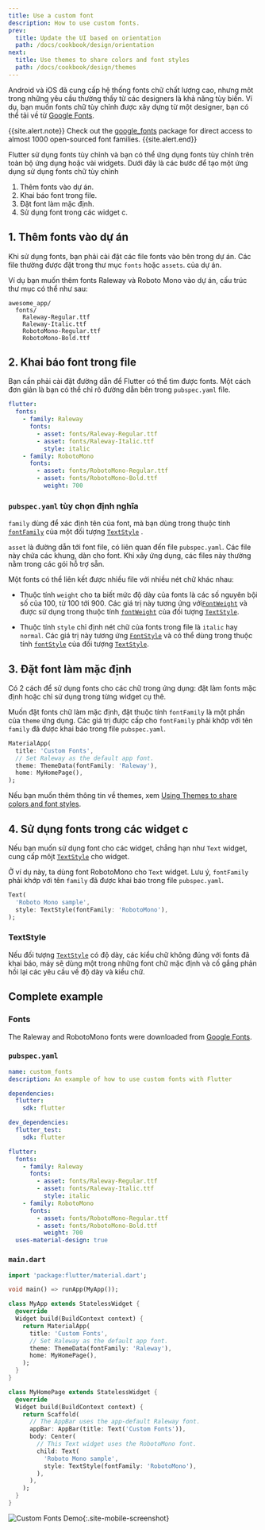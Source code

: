 ```yaml
---
title: Use a custom font
description: How to use custom fonts.
prev:
  title: Update the UI based on orientation
  path: /docs/cookbook/design/orientation
next:
  title: Use themes to share colors and font styles
  path: /docs/cookbook/design/themes
---
```


Android và iOS đã cung cấp hệ thống fonts chữ chất lượng cao, nhưng môt trong những yêu cầu thường thấy từ các designers là khả năng tùy biến. Ví dụ, bạn muốn fonts chữ tùy chỉnh được xây dựng từ một designer, bạn có thể tải về từ [Google Fonts][].

{{site.alert.note}}
  Check out the [google_fonts][] package for direct access
  to almost 1000 open-sourced font families.
{{site.alert.end}}

Flutter sử dụng fonts tùy chỉnh và bạn có thể ứng dụng fonts tùy chỉnh trên toàn bộ ứng dụng hoặc vài widgets. Dưới đây là các bước để tạo một ứng dụng sử dụng fonts chữ tùy chỉnh

  1. Thêm fonts vào dự án.
  2. Khai báo font trong file.
  3. Đặt font làm mặc định.
  4. Sử dụng font trong các widget c.

## 1. Thêm fonts vào dự án

Khi sử dụng fonts, bạn phải cài đặt các file fonts vào bên trong dự án. Các file thường được đặt trong thư mục `fonts` hoặc `assets`. của dự án.

Ví dụ bạn muốn thêm fonts Raleway và Roboto Mono 
vào dự án, cấu trúc thư mục có thể như sau:

```
awesome_app/
  fonts/
    Raleway-Regular.ttf
    Raleway-Italic.ttf
    RobotoMono-Regular.ttf
    RobotoMono-Bold.ttf
```

## 2. Khai báo font trong file

Bạn cần phải cài đặt đường dẫn để Flutter có thể tìm được fonts.
Một cách đơn giản là bạn có thể chỉ rõ đường dẫn bên trong `pubspec.yaml` file.

```yaml
flutter:
  fonts:
    - family: Raleway
      fonts:
        - asset: fonts/Raleway-Regular.ttf
        - asset: fonts/Raleway-Italic.ttf
          style: italic
    - family: RobotoMono
      fonts:
        - asset: fonts/RobotoMono-Regular.ttf
        - asset: fonts/RobotoMono-Bold.ttf
          weight: 700
```

### `pubspec.yaml` tùy chọn định nghĩa

`family` dùng để xác định tên của font, mà bạn dùng trong
 thuộc tính [`fontFamily`][] của một đối tượng [`TextStyle`][] .

`asset` là đường dẫn tới font file, có liên quan đến file `pubspec.yaml`.
Các file này chứa các khung, dàn cho font.
Khi xây ứng dụng, các files này thường nằm trong các gói hỗ trợ sẵn.

Một fonts có thể liên kết được nhiều file với nhiều nét chữ khác nhau:

  * Thuộc tính `weight` cho ta biết mức độ dày của fonts là
    các số nguyên bội số của 100, từ 100 tới 900.
    Các giá trị này tương ứng với[`FontWeight`][]
    và được sử dụng trong thuộc tính [`fontWeight`][] 
    của đối tượng [`TextStyle`][].

  * Thuộc tính `style` chỉ định nét chữ của fonts trong file là
    `italic` hay `normal`. Các giá trị này tương ứng
    [`FontStyle`][] và có thể dùng trong thuộc tính [`fontStyle`][] của đối tượng
    [`TextStyle`][].

## 3. Đặt font làm mặc định

Có 2 cách để sử dụng fonts cho các chữ trong ứng dụng: đặt làm fonts mặc định hoặc chỉ sử dụng trong từng widget cụ thê.

Muốn đặt fonts chữ làm mặc định, đặt thuộc tính `fontFamily` là một phần của
`theme` ứng dụng. Các giá trị được cấp cho `fontFamily` phải khớp với tên `family`
đã được khai báo trong file `pubspec.yaml`.

<!-- skip -->
```dart
MaterialApp(
  title: 'Custom Fonts',
  // Set Raleway as the default app font.
  theme: ThemeData(fontFamily: 'Raleway'),
  home: MyHomePage(),
);
```

Nếu bạn muốn thêm thông tin về themes,
xem [Using Themes to share colors and font styles][].

## 4. Sử dụng fonts trong các widget c

Nếu bạn muốn sử dụng font cho các widget,
chẳng hạn như `Text` widget,
cung cấp môjt [`TextStyle`][] cho widget.

Ở ví dụ này, ta dùng font RobotoMono cho `Text` widget.
Lưu ý,  `fontFamily` phải khớp với tên `family` đã được khai báo trong file
`pubspec.yaml`.

<!-- skip -->
```dart
Text(
  'Roboto Mono sample',
  style: TextStyle(fontFamily: 'RobotoMono'),
);
```

### TextStyle

Nếu đối tượng [`TextStyle`][] có độ dày, các kiểu chữ
không đúng với fonts đã khai báo,
máy sẽ dùng một trong những font chữ mặc định và cố gắng
phản hồi lại các yêu cầu về độ dày và kiểu chữ.

## Complete example

### Fonts

The Raleway and RobotoMono fonts were downloaded from
[Google Fonts][].

### `pubspec.yaml`

```yaml
name: custom_fonts
description: An example of how to use custom fonts with Flutter

dependencies:
  flutter:
    sdk: flutter

dev_dependencies:
  flutter_test:
    sdk: flutter

flutter:
  fonts:
    - family: Raleway
      fonts:
        - asset: fonts/Raleway-Regular.ttf
        - asset: fonts/Raleway-Italic.ttf
          style: italic
    - family: RobotoMono
      fonts:
        - asset: fonts/RobotoMono-Regular.ttf
        - asset: fonts/RobotoMono-Bold.ttf
          weight: 700
  uses-material-design: true
```

### `main.dart`

```dart
import 'package:flutter/material.dart';

void main() => runApp(MyApp());

class MyApp extends StatelessWidget {
  @override
  Widget build(BuildContext context) {
    return MaterialApp(
      title: 'Custom Fonts',
      // Set Raleway as the default app font.
      theme: ThemeData(fontFamily: 'Raleway'),
      home: MyHomePage(),
    );
  }
}

class MyHomePage extends StatelessWidget {
  @override
  Widget build(BuildContext context) {
    return Scaffold(
      // The AppBar uses the app-default Raleway font.
      appBar: AppBar(title: Text('Custom Fonts')),
      body: Center(
        // This Text widget uses the RobotoMono font.
        child: Text(
          'Roboto Mono sample',
          style: TextStyle(fontFamily: 'RobotoMono'),
        ),
      ),
    );
  }
}
```

![Custom Fonts Demo](/images/cookbook/fonts.png){:.site-mobile-screenshot}


[`fontFamily`]: {{site.api}}/flutter/painting/TextStyle/fontFamily.html
[`fontStyle`]: {{site.api}}/flutter/painting/TextStyle/fontStyle.html
[`FontStyle`]: {{site.api}}/flutter/dart-ui/FontStyle-class.html
[`fontWeight`]: {{site.api}}/flutter/painting/TextStyle/fontWeight.html
[`FontWeight`]: {{site.api}}/flutter/dart-ui/FontWeight-class.html
[Google Fonts]: https://fonts.google.com
[google_fonts]: {{site.pub-pkg}}/google_fonts
[`TextStyle`]: {{site.api}}/flutter/painting/TextStyle-class.html
[Using Themes to share colors and font styles]: /docs/cookbook/design/themes
